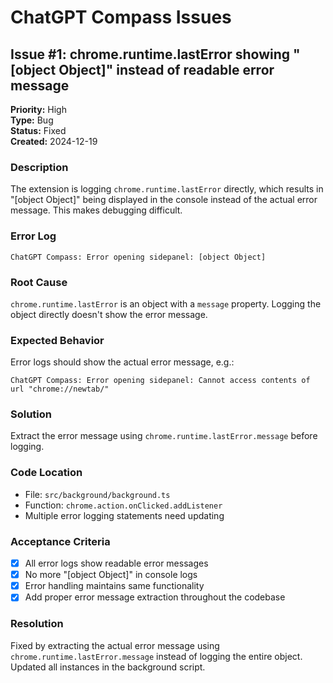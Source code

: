 # ChatGPT Compass Issues

## Issue #1: chrome.runtime.lastError showing "[object Object]" instead of readable error message

**Priority:** High  
**Type:** Bug  
**Status:** Fixed  
**Created:** 2024-12-19

### Description
The extension is logging `chrome.runtime.lastError` directly, which results in "[object Object]" being displayed in the console instead of the actual error message. This makes debugging difficult.

### Error Log
```
ChatGPT Compass: Error opening sidepanel: [object Object]
```

### Root Cause
`chrome.runtime.lastError` is an object with a `message` property. Logging the object directly doesn't show the error message.

### Expected Behavior
Error logs should show the actual error message, e.g.:
```
ChatGPT Compass: Error opening sidepanel: Cannot access contents of url "chrome://newtab/"
```

### Solution
Extract the error message using `chrome.runtime.lastError.message` before logging.

### Code Location
- File: `src/background/background.ts`
- Function: `chrome.action.onClicked.addListener`
- Multiple error logging statements need updating

### Acceptance Criteria
- [x] All error logs show readable error messages
- [x] No more "[object Object]" in console logs
- [x] Error handling maintains same functionality
- [x] Add proper error message extraction throughout the codebase

### Resolution
Fixed by extracting the actual error message using `chrome.runtime.lastError.message` instead of logging the entire object. Updated all instances in the background script. 